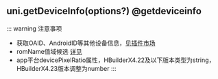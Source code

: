 ## uni.getDeviceInfo(options?) @getdeviceinfo

<!-- UTSAPIJSON.getDeviceInfo.description -->

<!-- UTSAPIJSON.getDeviceInfo.compatibility -->

<!-- UTSAPIJSON.getDeviceInfo.param -->

<!-- UTSAPIJSON.getDeviceInfo.returnValue -->

::: warning 注意事项
- 获取OAID、AndroidID等其他设备信息，[见插件市场](https://ext.dcloud.net.cn/search?q=oaid&orderBy=Relevance&uni-appx=1)
- romName值域候选 [详见](./get-system-info.md#romname)
- app平台devicePixelRatio属性，HBuilderX4.22及以下版本类型为string，HBuilderX4.23版本调整为number
:::

<!-- UTSAPIJSON.getDeviceInfo.example -->

<!-- UTSAPIJSON.getDeviceInfo.tutorial -->

<!-- UTSAPIJSON.general_type.name -->

<!-- UTSAPIJSON.general_type.param -->
